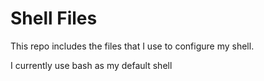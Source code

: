 # Shell Files
This repo includes the files that I use to configure my shell.

I currently use bash as my default shell
